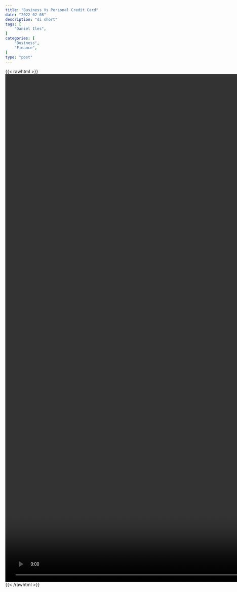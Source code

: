 ```yaml
---
title: "Business Vs Personal Credit Card"
date: "2022-02-08"
description: "di short"
tags: [
    "Daniel Iles",
]
categories: [
    "Business",
    "Finance",
]
type: "post"
---
```

{{< rawhtml >}}
    <video style="height:40vh;width:auto" overflow="hidden" controls>
        <source src="https://clips.dev00ps.com/Daniel_Iles/Business_Vs_Personal_redit.mp4" type="video/mp4"> 
    </video>
{{< /rawhtml >}}